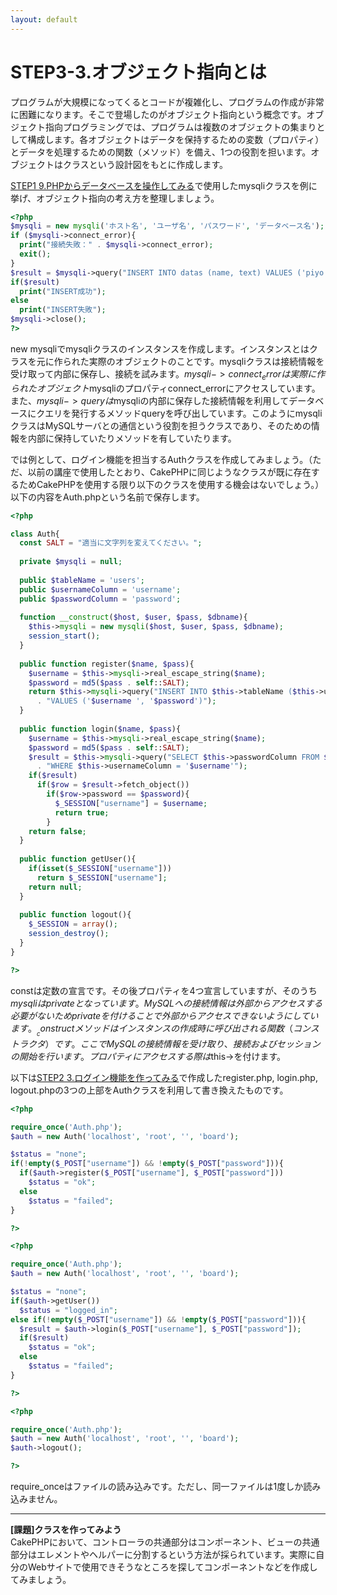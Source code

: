 ```yaml
---
layout: default
---
```

# STEP3-3.オブジェクト指向とは

プログラムが大規模になってくるとコードが複雑化し、プログラムの作成が非常に困難になります。そこで登場したのがオブジェクト指向という概念です。オブジェクト指向プログラミングでは、プログラムは複数のオブジェクトの集まりとして構成します。各オブジェクトはデータを保持するための変数（プロパティ）とデータを処理するための関数（メソッド）を備え、1つの役割を担います。オブジェクトはクラスという設計図をもとに作成します。

[STEP1 9.PHPからデータベースを操作してみる](STEP1-9.PHPからデータベースを操作してみる)で使用したmysqliクラスを例に挙げ、オブジェクト指向の考え方を整理しましょう。

```php
<?php
$mysqli = new mysqli('ホスト名', 'ユーザ名', 'パスワード', 'データベース名');
if ($mysqli->connect_error){
  print("接続失敗：" . $mysqli->connect_error);
  exit();
}
$result = $mysqli->query("INSERT INTO datas (name, text) VALUES ('piyo', 'hogepiyo')");
if($result)
  print("INSERT成功");
else
  print("INSERT失敗");
$mysqli->close();
?>
```
new mysqliでmysqliクラスのインスタンスを作成します。インスタンスとはクラスを元に作られた実際のオブジェクトのことです。mysqliクラスは接続情報を受け取って内部に保存し、接続を試みます。$mysqli->connect_errorは実際に作られたオブジェクト$mysqliのプロパティconnect_errorにアクセスしています。また、$mysqli->queryは$mysqliの内部に保存した接続情報を利用してデータベースにクエリを発行するメソッドqueryを呼び出しています。このようにmysqliクラスはMySQLサーバとの通信という役割を担うクラスであり、そのための情報を内部に保持していたりメソッドを有していたります。

では例として、ログイン機能を担当するAuthクラスを作成してみましょう。（ただ、以前の講座で使用したとおり、CakePHPに同じようなクラスが既に存在するためCakePHPを使用する限り以下のクラスを使用する機会はないでしょう。）以下の内容をAuth.phpという名前で保存します。

```php
<?php

class Auth{
  const SALT = "適当に文字列を変えてください。";
  
  private $mysqli = null;
  
  public $tableName = 'users';
  public $usernameColumn = 'username';
  public $passwordColumn = 'password';
  
  function __construct($host, $user, $pass, $dbname){
    $this->mysqli = new mysqli($host, $user, $pass, $dbname);
    session_start();
  }
  
  public function register($name, $pass){
    $username = $this->mysqli->real_escape_string($name);
    $password = md5($pass . self::SALT);
    return $this->mysqli->query("INSERT INTO $this->tableName ($this->usernameColumn, $this->passwordColumn) "
      . "VALUES ('$username ', '$password')");
  }
  
  public function login($name, $pass){
    $username = $this->mysqli->real_escape_string($name);
    $password = md5($pass . self::SALT);
    $result = $this->mysqli->query("SELECT $this->passwordColumn FROM $this->tableName "
      . "WHERE $this->usernameColumn = '$username'");
    if($result)
      if($row = $result->fetch_object())
        if($row->password == $password){
          $_SESSION["username"] = $username;
          return true;
        }
    return false;
  }
  
  public function getUser(){
    if(isset($_SESSION["username"]))
      return $_SESSION["username"];
    return null;
  }
  
  public function logout(){
    $_SESSION = array(); 
    session_destroy();
  }
}

?>
```
constは定数の宣言です。その後プロパティを4つ宣言していますが、そのうち$mysqliはprivateとなっています。MySQLへの接続情報は外部からアクセスする必要がないためprivateを付けることで外部からアクセスできないようにしています。__constructメソッドはインスタンスの作成時に呼び出される関数（コンストラクタ）です。ここでMySQLの接続情報を受け取り、接続およびセッションの開始を行います。プロパティにアクセスする際は$this->を付けます。

以下は[STEP2 3.ログイン機能を作ってみる](STEP2-3.ログイン機能を作ってみる)で作成したregister.php, login.php, logout.phpの3つの上部をAuthクラスを利用して書き換えたものです。

```php
<?php

require_once('Auth.php');
$auth = new Auth('localhost', 'root', '', 'board');

$status = "none";
if(!empty($_POST["username"]) && !empty($_POST["password"])){
  if($auth->register($_POST["username"], $_POST["password"]))
    $status = "ok";
  else
    $status = "failed";
}

?>
```

```php
<?php

require_once('Auth.php');
$auth = new Auth('localhost', 'root', '', 'board');

$status = "none";
if($auth->getUser())
  $status = "logged_in";
else if(!empty($_POST["username"]) && !empty($_POST["password"])){
  $result = $auth->login($_POST["username"], $_POST["password"]);
  if($result)
    $status = "ok";
  else
  	$status = "failed";
}

?>
```

```php
<?php

require_once('Auth.php');
$auth = new Auth('localhost', 'root', '', 'board');
$auth->logout();

?>
```
require_onceはファイルの読み込みです。ただし、同一ファイルは1度しか読み込みません。

***

**[課題]クラスを作ってみよう**  
CakePHPにおいて、コントローラの共通部分はコンポーネント、ビューの共通部分はエレメントやヘルパーに分割するという方法が採られています。実際に自分のWebサイトで使用できそうなところを探してコンポーネントなどを作成してみましょう。